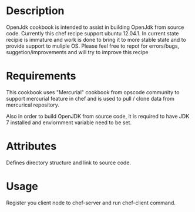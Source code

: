 Description
===========
OpenJdk cookbook is intended to assist in building OpenJdk from source code. Currently this chef recipe support ubuntu 12.04.1.
In current state recipie is immature and work is done to bring it to more stable state and to provide support to muliple OS. Please feel free to repot for errors/bugs, suggetion/improvements and will try to improve this recipe

Requirements
============
This cookbook uses "Mercurial" cookbook from opscode community to support mercurial feature in chef and is used to pull / clone data from mercurical repository.

Also in order to build OpenJDK from source code, it is required to have JDK 7 installed and enviornment variable need to be set.

Attributes
==========
Defines directory structure and link to source code.

Usage
=====
Register you client node to chef-server and run chef-client command.


